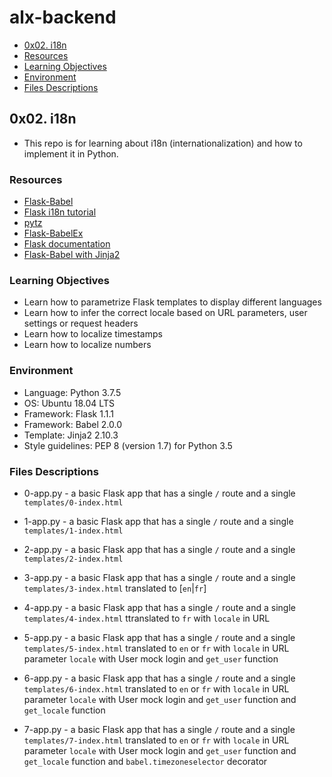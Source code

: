 # alx-backend

- [0x02. i18n](#0x02-i18n)
- [Resources](#resources)
- [Learning Objectives](#learning-objectives)
- [Environment](#environment)
- [Files Descriptions](#files-descriptions)


## 0x02. i18n
* This repo is for learning about i18n (internationalization) and how to implement it in Python.

### Resources
* [Flask-Babel](https://flask-babel.tkte.ch/)
* [Flask i18n tutorial](https://blog.miguelgrinberg.com/post/the-flask-mega-tutorial-part-xiii-i18n-and-l10n)
* [pytz](http://pytz.sourceforge.net/)
* [Flask-BabelEx](https://pythonhosted.org/Flask-BabelEx/)
* [Flask documentation](https://flask.palletsprojects.com/en/1.1.x/patterns/templateinheritance/)
* [Flask-Babel with Jinja2](https://pythonhosted.org/Flask-Babel/#jinja2-extension)

### Learning Objectives
* Learn how to parametrize Flask templates to display different languages
* Learn how to infer the correct locale based on URL parameters, user settings or request headers
* Learn how to localize timestamps
* Learn how to localize numbers

### Environment
* Language: Python 3.7.5
* OS: Ubuntu 18.04 LTS
* Framework: Flask 1.1.1
* Framework: Babel 2.0.0
* Template: Jinja2 2.10.3
* Style guidelines: PEP 8 (version 1.7) for Python 3.5


### Files Descriptions
* 0-app.py - a basic Flask app that has a single `/` route and a single `templates/0-index.html`
* 1-app.py - a basic Flask app that has a single `/` route and a single `templates/1-index.html`
* 2-app.py - a basic Flask app that has a single `/` route and a single `templates/2-index.html`
* 3-app.py - a basic Flask app that has a single `/` route and a single `templates/3-index.html` translated to [`en`|`fr`]

* 4-app.py - a basic Flask app that has a single `/` route and a single `templates/4-index.html` ttranslated to `fr` with `locale` in URL
* 5-app.py - a basic Flask app that has a single `/` route and a single `templates/5-index.html` translated to `en` or `fr` with `locale` in URL parameter `locale` with User mock login and `get_user` function
* 6-app.py - a basic Flask app that has a single `/` route and a single `templates/6-index.html` translated to `en` or `fr` with `locale` in URL parameter `locale` with User mock login and `get_user` function and `get_locale` function
* 7-app.py - a basic Flask app that has a single `/` route and a single `templates/7-index.html` translated to `en` or `fr` with `locale` in URL parameter `locale` with User mock login and `get_user` function and `get_locale` function and `babel.timezoneselector` decorator

